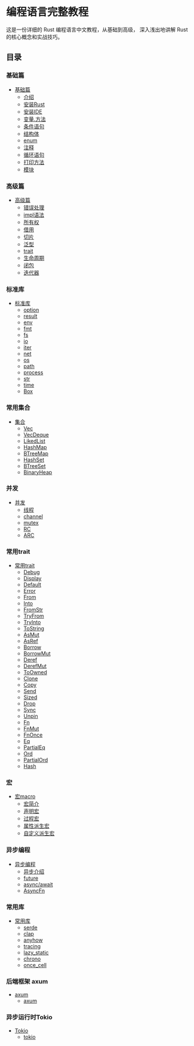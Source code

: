 # 编程语言完整教程

这是一份详细的 Rust 编程语言中文教程，从基础到高级，
深入浅出地讲解 Rust 的核心概念和实战技巧。

## 目录

### 基础篇
- [基础篇]()
  - [介绍](01_basics/01_intro.md) 
  - [安装Rust](01_basics/02_install.md) 
  - [安装IDE](01_basics/03_rust_ide.md) 
  - [变量.方法](01_basics/04_var_fun.md) 
  - [条件语句](01_basics/05_condition.md) 
  - [结构体](01_basics/06_struct.md) 
  - [enum](01_basics/07_enum.md) 
  - [注释](01_basics/08_comments.md) 
  - [循环语句](01_basics/09_loop.md)
  - [打印方法](01_basics/10_print.md)
  - [模块](01_basics/11_mod.md)
### 高级篇
- [高级篇]()
  - [错误处理](02_advanced/01_error.md)
  - [impl语法](02_advanced/02_impl.md)
  - [所有权](02_advanced/03_ownership.md)
  - [借用](02_advanced/04_borrow.md)
  - [切片](02_advanced/05_slice.md)
  - [泛型](02_advanced/06_generics.md)
  - [trait](02_advanced/07_trait.md)
  - [生命周期](02_advanced/08_lifetimes.md)
  - [闭包](02_advanced/09_closures.md)
  - [迭代器](02_advanced/10_iterator.md)
### 标准库
- [标准库]()
  - [option](03_std/01_option.md)
  - [result](03_std/02_result.md)
  - [env](03_std/03_env.md)
  - [fmt](03_std/04_fmt.md)
  - [fs](03_std/05_fs.md)
  - [io](03_std/06_io.md)
  - [iter](03_std/07_iter.md)
  - [net](03_std/08_net.md)
  - [os](03_std/09_os.md)
  - [path](03_std/10_path.md)
  - [process](03_std/11_process.md)
  - [str](03_std/12_str.md)
  - [time](03_std/13_time.md)
  - [Box](03_std/14_Box.md)

### 常用集合
- [集合]()
  - [Vec](04_collection/01_Vec.md)
  - [VecDeque](04_collection/02_VecDeque.md)
  - [LikedList](04_collection/03_LinkedList.md)
  - [HashMap](04_collection/04_HashMap.md)
  - [BTreeMap](04_collection/05_BTreeMap.md)
  - [HashSet](04_collection/06_HashSet.md)
  - [BTreeSet](04_collection/07_BTreeSet.md)
  - [BinaryHeap](04_collection/08_BinaryHeap.md)


### 并发
- [并发]()
  - [线程](05_concurrency/01_thread.md)
  - [channel](05_concurrency/02_channels.md)
  - [mutex](05_concurrency/03_mutex.md)
  - [RC](05_concurrency/04_rc.md)
  - [ARC](05_concurrency/05_arc.md)

### 常用trait
- [常用trait]()
  - [Debug](06_trait/00_Debug.md)
  - [Display](06_trait/00_Display.md)
  - [Default](06_trait/00_Default.md)
  - [Error](06_trait/00_Error.md)
  - [From](06_trait/01_From.md)
  - [Into](06_trait/01_Into.md)
  - [FromStr](06_trait/01_FromStr.md)
  - [TryFrom](06_trait/01_TryFrom.md)
  - [TryInto](06_trait/01_TryInto.md)
  - [ToString](06_trait/01_ToString.md)
  - [AsMut](06_trait/02_AsMut.md)
  - [AsRef](06_trait/02_AsRef.md)
  - [Borrow](06_trait/02_Borrow.md)
  - [BorrowMut](06_trait/02_BorrowMut.md)
  - [Deref](06_trait/02_Deref.md)
  - [DerefMut](06_trait/02_DerefMut.md)
  - [ToOwned](06_trait/02_ToOwned.md)
  - [Clone](06_trait/03_Clone.md)
  - [Copy](06_trait/03_Copy.md)
  - [Send](06_trait/03_Send.md)
  - [Sized](06_trait/04_Sized.md)
  - [Drop](06_trait/06_Drop.md)
  - [Sync](06_trait/07_Sync.md)
  - [Unpin](06_trait/08_Unpin.md)
  - [Fn](06_trait/09_Fn.md)
  - [FnMut](06_trait/09_FnMut.md)
  - [FnOnce](06_trait/09_FnOnce.md)
  - [Eq](06_trait/11_Eq.md)
  - [PartialEq](06_trait/11_PartialEq.md)
  - [Ord](06_trait/11_Ord.md)
  - [PartialOrd](06_trait/11_PartialOrd.md)
  - [Hash](06_trait/11_Hash.md)

### 宏
- [宏macro]()
  - [宏简介](07_macro/01_intro.md)
  - [声明宏](07_macro/02_macro_rules.md)
  - [过程宏](07_macro/03_proc-macro.md)
  - [属性派生宏](07_macro/04_proc_macro_attribute.md)
  - [自定义派生宏](07_macro/05_proc_macro_derive.md)

### 异步编程
- [异步编程]()
  - [异步介绍](08_async/00_intro.md)
  - [future](08_async/01_future.md)
  - [async/await](08_async/02_async_await.md)
  - [AsyncFn](08_async/03_AsyncFn.md)

### 常用库
- [常用库]()
  - [serde](09_common/01_serde.md)
  - [clap](09_common/02_clap.md)
  - [anyhow](09_common/03_anyhow.md)
  - [tracing](09_common/04_tracing.md)
  - [lazy_static](09_common/05_lazy_static.md)
  - [chrono](09_common/06_chrono.md)
  - [once_cell](09_common/07_once_cell.md)

### 后端框架 axum
- [axum]()
  - [axum](10_axum/01_intro.md)

### 异步运行时Tokio
- [Tokio]()
  - [tokio](11_tokio/readme.md)